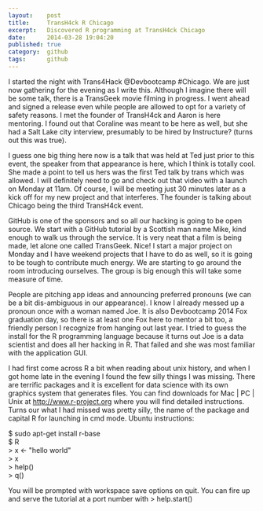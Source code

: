 ```yaml
---
layout:    post
title:     TransH4ck R Chicago
excerpt:   Discovered R programming at TransH4ck Chicago
date:      2014-03-28 19:04:20
published: true
category:  github
tags:      github
---
```


I started the night with Trans4Hack @Devbootcamp #Chicago. We are just now gathering for the evening as I write this. Although I imagine there will be some talk, there is a TransGeek movie filming in progress. I went ahead and signed a release even while people are allowed to opt for a variety of safety reasons. I met the founder of TransH4ck and Aaron is here mentoring. I found out that Coraline was meant to be here as well, but she had a Salt Lake city interview, presumably to be hired by Instructure? (turns out this was true).

I guess one big thing here now is a talk that was held at Ted just prior to this event, the speaker from that appearance is here, which I think is totally cool. She made a point to tell us hers was the first Ted talk by trans which was allowed. I will definitely need to go and check out that video with a launch on Monday at 11am. Of course, I will be meeting just 30 minutes later as a kick off for my new project and that interferes. The founder is talking about Chicago being the third TransH4ck event.

GitHub is one of the sponsors and so all our hacking is going to be open source. We start with a GitHub tutorial by a Scottish man name Mike, kind enough to walk us through the service. It is very neat that a film is being made, let alone one called TransGeek. Nice! I start a major project on Monday and I have weekend projects that I have to do as well, so it is going to be tough to contribute much energy. We are starting to go around the room introducing ourselves. The group is big enough this will take some measure of time.

People are pitching app ideas and announcing preferred pronouns (we can be a bit dis-ambiguous in our appearance). I know I already messed up a pronoun once with a woman named Joe. It is also Devbootcamp 2014 Fox graduation day, so there is at least one Fox here to mentor a bit too, a friendly person I recognize from hanging out last year. I tried to guess the install for the R programming language because it turns out Joe is a data scientist and does all her hacking in R. That failed and she was most familiar with the application GUI.

 I had first come across R a bit when reading about unix history, and when I got home late in the evening I found the few silly things I was missing. There are terrific packages and it is excellent for data science with its own graphics system that generates files. You can find downloads for Mac | PC | Unix at http://www.r-project.org where you will find detailed instructions. Turns our what I had missed was pretty silly, the name of the package and capital R for launching in cmd mode. Ubuntu instructions:

$ sudo apt-get install r-base<br />
$ R<br />
&gt; x <- &quot;hello world&quot;<br />
&gt; x<br />
&gt; help()<br />
&gt; q()<br />

You will be prompted with workspace save options on quit. You can fire up and serve the tutorial at a port number with > help.start()
